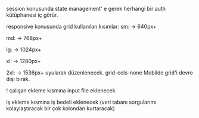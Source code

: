 session konusunda state management' e gerek herhangi bir auth kütüphanesi iç görür.

responsive konusunda grid kullanılan kısımlar:
sm: → 640px+

md: → 768px+

lg: → 1024px+

xl: → 1280px+

2xl: → 1536px+   uyularak düzenlenecek.
grid-cols-none Mobilde grid'i devre dışı bırak.

! çalışan ekleme kısmına input file eklenecek


iş ekleme kısmına iş bedeli eklenecek (veri tabanı sorgularımı kolaylaştıracak bir çok kolondan kurtaracak)
